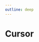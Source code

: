 ```yaml
---
outline: deep
---
```


# Cursor

<script setup>
import DocumentProvider from '../components/document-provider/index.vue'
import Cursor from '../components/cursor/index.vue'
</script>

<ClientOnly>
  <DocumentProvider>
    <Cursor />
  </DocumentProvider>
</ClientOnly>
